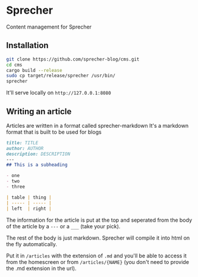 # Sprecher
Content management for Sprecher

## Installation
```sh
git clone https://github.com/sprecher-blog/cms.git
cd cms
cargo build --release
sudo cp target/release/sprecher /usr/bin/
sprecher
```

It'll serve locally on `http://127.0.0.1:8080`

## Writing an article
Articles are written in a format called sprecher-markdown
It's a markdown format that is built to be used for blogs

```markdown
title: TITLE
author: AUTHOR
description: DESCRIPTION
---
## This is a subheading

- one
- two
- three

| table | thing |
| ----- | ----- |
| left  | right |
```

The information for the article is put at the top and seperated from the body
of the article by a `---` or a `___` (take your pick).

The rest of the body is just markdown. Sprecher will compile it into html on the fly automatically.

Put it in `/articles` with the extension of `.md` and you'll be able to access it from the homescreen or from `/articles/{NAME}` (you don't need to provide the .md extension in the url).
